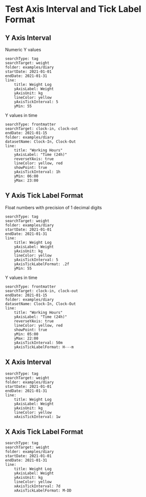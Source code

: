 # Test Axis Interval and Tick Label Format

## Y Axis Interval

Numeric Y values
``` tracker
searchType: tag
searchTarget: weight
folder: examples/diary
startDate: 2021-01-01
endDate: 2021-01-31
line:
    title: Weight Log
    yAxisLabel: Weight
    yAxisUnit: kg
    lineColor: yellow
    yAxisTickInterval: 5
    yMin: 55
```

Y values in time
``` tracker
searchType: frontmatter
searchTarget: clock-in, clock-out
endDate: 2021-01-15
folder: examples/diary
datasetName: Clock-In, Clock-Out
line:
    title: "Working Hours"
    yAxisLabel: "Time (24h)"
    reverseYAxis: true
    lineColor: yellow, red
    showPoint: true
    yAxisTickInterval: 1h
    yMin: 06:00
    yMax: 23:00
```

## Y Axis Tick Label Format
Float numbers with precision of 1 decimal digits
``` tracker
searchType: tag
searchTarget: weight
folder: examples/diary
startDate: 2021-01-01
endDate: 2021-01-31
line:
    title: Weight Log
    yAxisLabel: Weight
    yAxisUnit: kg
    lineColor: yellow
    yAxisTickInterval: 5
    yAxisTickLabelFormat: .2f
    yMin: 55
```

Y values in time
``` tracker
searchType: frontmatter
searchTarget: clock-in, clock-out
endDate: 2021-01-15
folder: examples/diary
datasetName: Clock-In, Clock-Out
line:
    title: "Working Hours"
    yAxisLabel: "Time (24h)"
    reverseYAxis: true
    lineColor: yellow, red
    showPoint: true
    yMin: 05:00
    yMax: 22:00
    yAxisTickInterval: 50m
    yAxisTickLabelFormat: H---m
```

## X Axis Interval
``` tracker
searchType: tag
searchTarget: weight
folder: examples/diary
startDate: 2021-01-01
endDate: 2021-01-31
line:
    title: Weight Log
    yAxisLabel: Weight
    yAxisUnit: kg
    lineColor: yellow
    xAxisTickInterval: 1w
```

## X Axis Tick Label Format
``` tracker
searchType: tag
searchTarget: weight
folder: examples/diary
startDate: 2021-01-01
endDate: 2021-01-31
line:
    title: Weight Log
    yAxisLabel: Weight
    yAxisUnit: kg
    lineColor: yellow
    xAxisTickInterval: 7d
    xAxisTickLabelFormat: M-DD
```